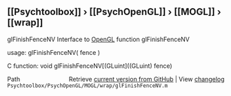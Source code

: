 ## [[Psychtoolbox]] &#8250; [[PsychOpenGL]] &#8250; [[MOGL]] &#8250; [[wrap]]

glFinishFenceNV  Interface to [OpenGL](OpenGL) function glFinishFenceNV  
  
usage:  glFinishFenceNV( fence )  
  
C function:  void glFinishFenceNV[(GLuint]((GLuint) fence)  




<div class="code_header" style="text-align:right;">
  <span style="float:left;">Path&nbsp;&nbsp;</span> <span class="counter">Retrieve <a href=
  "https://raw.github.com/Psychtoolbox-3/Psychtoolbox-3/beta/Psychtoolbox/PsychOpenGL/MOGL/wrap/glFinishFenceNV.m">current version from GitHub</a> | View <a href=
  "https://github.com/Psychtoolbox-3/Psychtoolbox-3/commits/beta/Psychtoolbox/PsychOpenGL/MOGL/wrap/glFinishFenceNV.m">changelog</a></span>
</div>
<div class="code">
  <code>Psychtoolbox/PsychOpenGL/MOGL/wrap/glFinishFenceNV.m</code>
</div>

